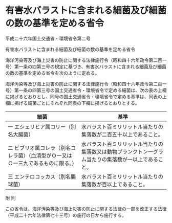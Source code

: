 # 有害水バラストに含まれる細菌及び細菌の数の基準を定める省令

平成二十六年国土交通省・環境省令第二号

有害水バラストに含まれる細菌及び細菌の数の基準を定める省令

海洋汚染等及び海上災害の防止に関する法律施行令（昭和四十六年政令第二百一号）第一条の四第三号の規定に基づき、有害水バラストに含まれる細菌及び細菌の数の基準を定める省令を次のように定める。

海洋汚染等及び海上災害の防止に関する法律施行令（昭和四十六年政令第二百一号）第一条の四第三号の国土交通省令・環境省令で定める細菌は、次の表の上欄に掲げるとおりとし、同号の国土交通省令・環境省令で定める基準は、同表の上欄に掲げる細菌ごとにそれぞれ同表の下欄に掲げるとおりとする。

細菌 | 基準  
---|---  
一 エシェリヒア属コリー（別名大腸菌） | 水バラスト百ミリリットル当たりの集落数が二百五十以上であること。  
二 ビブリオ属コレラ（別名コレラ菌）（血清型がＯ一又はＯ一三九であるものに限る。） | 水バラスト百ミリリットル当たりの集落数又は動物プランクトン一グラム当たりの集落数が一以上であること。  
三 エンテロコッカス（別名腸球菌） | 水バラスト百ミリリットル当たりの集落数が百以上であること。  
  
附 則

この省令は、海洋汚染等及び海上災害の防止に関する法律の一部を改正する法律（平成二十六年法律第七十三号）の施行の日から施行する。
